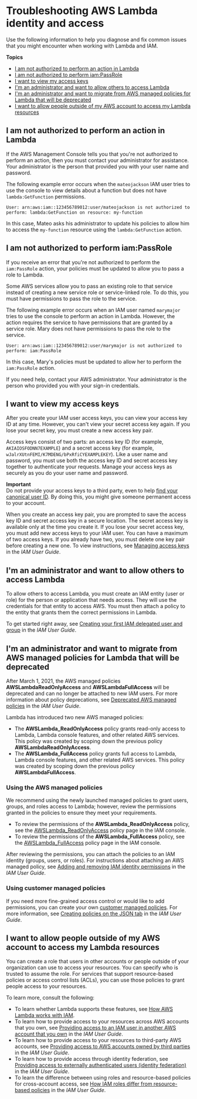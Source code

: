 # Troubleshooting AWS Lambda identity and access<a name="security_iam_troubleshoot"></a>

Use the following information to help you diagnose and fix common issues that you might encounter when working with Lambda and IAM\.

**Topics**
+ [I am not authorized to perform an action in Lambda](#security_iam_troubleshoot-no-permissions)
+ [I am not authorized to perform iam:PassRole](#security_iam_troubleshoot-passrole)
+ [I want to view my access keys](#security_iam_troubleshoot-access-keys)
+ [I'm an administrator and want to allow others to access Lambda](#security_iam_troubleshoot-admin-delegate)
+ [I'm an administrator and want to migrate from AWS managed policies for Lambda that will be deprecated](#security_iam_troubleshoot-admin-deprecation)
+ [I want to allow people outside of my AWS account to access my Lambda resources](#security_iam_troubleshoot-cross-account-access)

## I am not authorized to perform an action in Lambda<a name="security_iam_troubleshoot-no-permissions"></a>

If the AWS Management Console tells you that you're not authorized to perform an action, then you must contact your administrator for assistance\. Your administrator is the person that provided you with your user name and password\.

The following example error occurs when the `mateojackson` IAM user tries to use the console to view details about a function but does not have `lambda:GetFunction` permissions\.

```
User: arn:aws:iam::123456789012:user/mateojackson is not authorized to perform: lambda:GetFunction on resource: my-function
```

In this case, Mateo asks his administrator to update his policies to allow him to access the `my-function` resource using the `lambda:GetFunction` action\.

## I am not authorized to perform iam:PassRole<a name="security_iam_troubleshoot-passrole"></a>

If you receive an error that you're not authorized to perform the `iam:PassRole` action, your policies must be updated to allow you to pass a role to Lambda\.

Some AWS services allow you to pass an existing role to that service instead of creating a new service role or service\-linked role\. To do this, you must have permissions to pass the role to the service\.

The following example error occurs when an IAM user named `marymajor` tries to use the console to perform an action in Lambda\. However, the action requires the service to have permissions that are granted by a service role\. Mary does not have permissions to pass the role to the service\.

```
User: arn:aws:iam::123456789012:user/marymajor is not authorized to perform: iam:PassRole
```

In this case, Mary's policies must be updated to allow her to perform the `iam:PassRole` action\.

If you need help, contact your AWS administrator\. Your administrator is the person who provided you with your sign\-in credentials\.

## I want to view my access keys<a name="security_iam_troubleshoot-access-keys"></a>

After you create your IAM user access keys, you can view your access key ID at any time\. However, you can't view your secret access key again\. If you lose your secret key, you must create a new access key pair\. 

Access keys consist of two parts: an access key ID \(for example, `AKIAIOSFODNN7EXAMPLE`\) and a secret access key \(for example, `wJalrXUtnFEMI/K7MDENG/bPxRfiCYEXAMPLEKEY`\)\. Like a user name and password, you must use both the access key ID and secret access key together to authenticate your requests\. Manage your access keys as securely as you do your user name and password\.

**Important**  
 Do not provide your access keys to a third party, even to help [find your canonical user ID](https://docs.aws.amazon.com/general/latest/gr/acct-identifiers.html#FindingCanonicalId)\. By doing this, you might give someone permanent access to your account\. 

When you create an access key pair, you are prompted to save the access key ID and secret access key in a secure location\. The secret access key is available only at the time you create it\. If you lose your secret access key, you must add new access keys to your IAM user\. You can have a maximum of two access keys\. If you already have two, you must delete one key pair before creating a new one\. To view instructions, see [Managing access keys](https://docs.aws.amazon.com/IAM/latest/UserGuide/id_credentials_access-keys.html#Using_CreateAccessKey) in the *IAM User Guide*\.

## I'm an administrator and want to allow others to access Lambda<a name="security_iam_troubleshoot-admin-delegate"></a>

To allow others to access Lambda, you must create an IAM entity \(user or role\) for the person or application that needs access\. They will use the credentials for that entity to access AWS\. You must then attach a policy to the entity that grants them the correct permissions in Lambda\.

To get started right away, see [Creating your first IAM delegated user and group](https://docs.aws.amazon.com/IAM/latest/UserGuide/getting-started_create-delegated-user.html) in the *IAM User Guide*\.

## I'm an administrator and want to migrate from AWS managed policies for Lambda that will be deprecated<a name="security_iam_troubleshoot-admin-deprecation"></a>

After March 1, 2021, the AWS managed policies **AWSLambdaReadOnlyAccess** and **AWSLambdaFullAccess** will be deprecated and can no longer be attached to new IAM users\. For more information about policy deprecations, see [Deprecated AWS managed policies](https://docs.aws.amazon.com/IAM/latest/UserGuide/access_policies_managed-deprecated.html) in the *IAM User Guide*\.

Lambda has introduced two new AWS managed policies:
+ The **AWSLambda\_ReadOnlyAccess** policy grants read\-only access to Lambda, Lambda console features, and other related AWS services\. This policy was created by scoping down the previous policy **AWSLambdaReadOnlyAccess**\.
+ The **AWSLambda\_FullAccess** policy grants full access to Lambda, Lambda console features, and other related AWS services\. This policy was created by scoping down the previous policy **AWSLambdaFullAccess**\.



### Using the AWS managed policies<a name="security_iam_troubleshoot-admin-deprecation-aws"></a>

We recommend using the newly launched managed policies to grant users, groups, and roles access to Lambda; however, review the permissions granted in the policies to ensure they meet your requirements\.
+ To review the permissions of the **AWSLambda\_ReadOnlyAccess** policy, see the [AWSLambda\_ReadOnlyAccess](https://console.aws.amazon.com/iam/home#/policies/arn:aws:iam::aws:policy/AWSLambda_ReadOnlyAccess$jsonEditor) policy page in the IAM console\.
+ To review the permissions of the **AWSLambda\_FullAccess** policy, see the [AWSLambda\_FullAccess](https://console.aws.amazon.com/iam/home#/policies/arn:aws:iam::aws:policy/AWSLambda_FullAccess$jsonEditor) policy page in the IAM console\.

After reviewing the permissions, you can attach the policies to an IAM identity \(groups, users, or roles\)\. For instructions about attaching an AWS managed policy, see [Adding and removing IAM identity permissions](https://docs.aws.amazon.com/IAM/latest/UserGuide/access_policies_manage-attach-detach.html) in the *IAM User Guide*\.

### Using customer managed policies<a name="security_iam_troubleshoot-admin-deprecation-customer"></a>

If you need more fine\-grained access control or would like to add permissions, you can create your own [customer managed policies](https://docs.aws.amazon.com/IAM/latest/UserGuide/access_policies_managed-vs-inline.html#customer-managed-policies)\. For more information, see [Creating policies on the JSON tab](https://docs.aws.amazon.com/IAM/latest/UserGuide/access_policies_create-console.html#access_policies_create-json-editor) in the *IAM User Guide*\.

## I want to allow people outside of my AWS account to access my Lambda resources<a name="security_iam_troubleshoot-cross-account-access"></a>

You can create a role that users in other accounts or people outside of your organization can use to access your resources\. You can specify who is trusted to assume the role\. For services that support resource\-based policies or access control lists \(ACLs\), you can use those policies to grant people access to your resources\.

To learn more, consult the following:
+ To learn whether Lambda supports these features, see [How AWS Lambda works with IAM](security_iam_service-with-iam.md)\.
+ To learn how to provide access to your resources across AWS accounts that you own, see [Providing access to an IAM user in another AWS account that you own](https://docs.aws.amazon.com/IAM/latest/UserGuide/id_roles_common-scenarios_aws-accounts.html) in the *IAM User Guide*\.
+ To learn how to provide access to your resources to third\-party AWS accounts, see [Providing access to AWS accounts owned by third parties](https://docs.aws.amazon.com/IAM/latest/UserGuide/id_roles_common-scenarios_third-party.html) in the *IAM User Guide*\.
+ To learn how to provide access through identity federation, see [Providing access to externally authenticated users \(identity federation\)](https://docs.aws.amazon.com/IAM/latest/UserGuide/id_roles_common-scenarios_federated-users.html) in the *IAM User Guide*\.
+ To learn the difference between using roles and resource\-based policies for cross\-account access, see [How IAM roles differ from resource\-based policies](https://docs.aws.amazon.com/IAM/latest/UserGuide/id_roles_compare-resource-policies.html) in the *IAM User Guide*\.